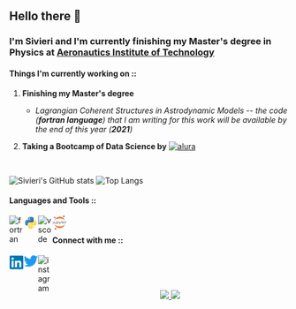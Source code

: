## Hello there :vulcan_salute:

### I'm Sivieri and I'm currently finishing my Master's degree in Physics at [Aeronautics Institute of Technology][ITA]

#### Things I'm currently working on ::

1.  <b> Finishing my Master's degree </b> <br />
    * <i>Lagrangian Coherent Structures in Astrodynamic Models -- the code (<b>fortran language</b>) that I am writing for this work will be available by the end of this year (<b>2021</b>)</i>

2.  <b>Taking a Bootcamp of Data Science by</b> [<img align="" alt="alura" width="38px" src="https://www.alura.com.br/assets/img/home/alura-logo.1616501197.svg" /></img>][website]

<br />

![Sivieri's GitHub stats](https://github-readme-stats.vercel.app/api?username=lesivieri&count_private=true&show_icons=true&theme=radical) 
![Top Langs](https://github-readme-stats.vercel.app/api/top-langs/?username=lesivieri&theme=radical)

#### Languages and Tools ::
<img align="left" alt="fortran" width="26px" src="https://upload.wikimedia.org/wikipedia/commons/thumb/b/b8/Fortran_logo.svg/120px-Fortran_logo.svg.png" /></img>
<img align="left" alt="python" width="26px" src="https://raw.githubusercontent.com/devicons/devicon/master/icons/python/python-original.svg" /></img>
<img align="left" alt="vscode" width="26px" src="https://upload.wikimedia.org/wikipedia/commons/thumb/2/2d/Visual_Studio_Code_1.18_icon.svg/64px-Visual_Studio_Code_1.18_icon.svg.png" /></img>
<img align="left" alt="jupyter" width="26px" src="https://raw.githubusercontent.com/devicons/devicon/master/icons/jupyter/jupyter-original-wordmark.svg" /></img>
<br />

#### Connect with me :: 
[<img align="left" alt="linkedin" width="26px" src="https://raw.githubusercontent.com/devicons/devicon/master/icons/linkedin/linkedin-original.svg" />][linkedin]
[<img align="left" alt="twitter" width="26px" src="https://raw.githubusercontent.com/devicons/devicon/master/icons/twitter/twitter-original.svg" />][twitter]
[<img align="left" alt="instagram" width="26px" src="https://cdn.icon-icons.com/icons2/836/PNG/128/Instagram_icon-icons.com_66804.png" />][instagram]

<br />
<br />

[website]: https://www.alura.com.br/
[instagram]: https://www.instagram.com/
[twitter]: https://twitter.com/LuizSivieri
[linkedin]: https://www.linkedin.com/in/luiz-eduardo-sivieri-371bab188/
[ITA]: http://www.ita.br/

##
<p align="center">
<a href="https://github.com/lesivieri">
  <img height="180em" src="https://github-readme-stats-eight-theta.vercel.app/api?username=lesivieri&show_icons=true&theme=algolia&include_all_commits=true&count_private=true"/>
  <img height="180em" src="https://github-readme-stats-eight-theta.vercel.app/api/top-langs/?username=lesivieri&layout=compact&langs_count=8&theme=algolia"/>
</a>
</p>
